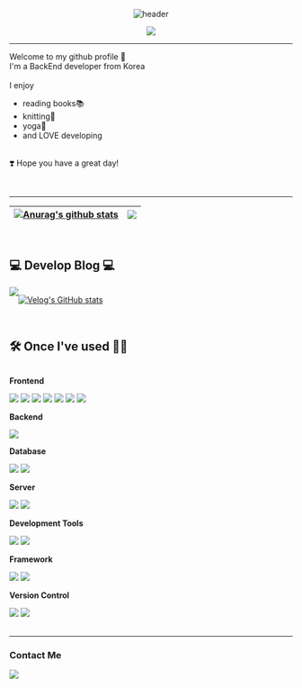 <div align=center>

![header](https://capsule-render.vercel.app/api?type=waving&color=0:E6E6FA,100:a82da8&height=200&section=header&text=HelloWorld!&fontSize=90&fontColor=FFF0F5)

<a href="https://hits.seeyoufarm.com"><img src="https://hits.seeyoufarm.com/api/count/incr/badge.svg?url=https%3A%2F%2Fgithub.com%2FCHeessoo&count_bg=%23DB89EB&title_bg=%23F9D7F4&icon=github.svg&icon_color=%23FFFCFC&title=hits&edge_flat=false"/></a>

</div>


 
<div align="left">





-------

<div>

  Welcome to my github profile 👋 <br/>
  I'm a BackEnd developer from Korea<br/> <br/>
  I enjoy <br/>
  - reading books📚 <br/>
  - knitting🧶 <br/>
  - yoga🧘 <br/>
  - and LOVE developing <br/><br/>
  
❣️ Hope you have a great day!

</div><br/>

---

<div>


 | <a href="https://github.com/CHeessoo/github-readme-stats"><img align="center" src="https://github-readme-stats.vercel.app/api?username=CHeessoo&show_icons=true&include_all_commits=true&theme=buefy&hide_border=true" alt="Anurag's github stats" /></a> | <a href="https://github.com/CHeessoo/github-readme-stats"><img align="center" src="https://github-readme-stats.vercel.app/api/top-langs/?username=CHeessoo&layout=compact&theme=buefy&hide_border=true" /></a> |
| ------------- | ------------- |
 

</div><br/>

## 💻 Develop Blog 💻
<div style="display:flex; flex-direction:row;">
    <a href="https://velog.io/@gabriela"><img src="https://img.shields.io/badge/Velog-11B48A?style=flat-square&logo=Vimeo&logoColor=white&link=https://velog.io/@gabriela"/></a>
  
[![Velog's GitHub stats](https://velog-readme-stats.vercel.app/api?name=gabriela)](https://velog.io/@gabriela)
</div><br>


    
## 🛠️ Once I've used 👩‍💻
<div style="display:flex; flex-direction:column; align-items:flex-start;">
    <!-- Frontend -->
    <p><strong>Frontend</strong></p>
    <div>
        <img src="https://img.shields.io/badge/html5-E34F26?style=flat-square&logo=html5&logoColor=white"> 
        <img src="https://img.shields.io/badge/css-1572B6?style=flat-square&logo=css3&logoColor=white"> 
        <img src="https://img.shields.io/badge/javascript-F7DF1E?style=flat-square&logo=javascript&logoColor=black">
        <img src="https://img.shields.io/badge/JQuery-0769AD?style=flat-square&logo=jquery&logoColor=white">
        <img src="https://img.shields.io/badge/Ajax-00758F?style=flat-square&logo=ajax&logoColor=white">
        <img src="https://img.shields.io/badge/bootstrap-7952B3?style=flat-square&logo=bootstrap&logoColor=white">
        <img src="https://img.shields.io/badge/fontawesome-339AF0?style=flat-square&logo=fontawesome&logoColor=white">
    </div>
    <!-- Backend -->
    <p><strong>Backend</strong></p>
    <div>
        <img src="https://img.shields.io/badge/Java-007396?style=for-the-badge&logo=Java&logoColor=white"> 
    </div>
    <!-- Database -->
    <p><strong>Database</strong></p>
    <div>
        <img src="https://img.shields.io/badge/oracle-F80000?style=for-the-badge&logo=oracle&logoColor=white"> 
        <img src="https://img.shields.io/badge/mysql-4479A1?style=for-the-badge&logo=mysql&logoColor=white"> 
    </div>
    <!-- Server -->
    <p><strong>Server</strong></p>
    <div>
        <!--<img src="https://img.shields.io/badge/linux-FCC624?style=for-the-badge&logo=linux&logoColor=black"> -->
        <img src="https://img.shields.io/badge/apache tomcat-F8DC75?style=for-the-badge&logo=apachetomcat&logoColor=black">
        <img src="https://img.shields.io/badge/Amazon AWS-232F3E?style=for-the-badge&logo=amazon aws&logoColor=white"> 
    </div>
    <!-- Development Tools -->
    <p><strong>Development Tools</strong></p>
    <div>
        <img src="https://img.shields.io/badge/Visual Studio Code-007ACC?style=flat-square&logo=visual-studio-code&logoColor=white">
        <img src="https://img.shields.io/badge/Eclipse IDE-2C2255?style=flat-square&logo=eclipse-ide&logoColor=white">
    </div>
    <!-- Framework -->
    <p><strong>Framework</strong></p>
    <div>
        <img src="https://img.shields.io/badge/Spring-6DB33F?style=flat-square&logo=spring&logoColor=white">
        <img src="https://img.shields.io/badge/Spring Boot-6DB33F?style=flat-square&logo=spring-boot&logoColor=white">
    </div>
    <!-- Version Control -->
    <p><strong>Version Control</strong></p>
    <div>
        <img src="https://img.shields.io/badge/Git-F05032?style=flat-square&logo=git&logoColor=white">
        <img src="https://img.shields.io/badge/GitHub-181717?style=flat-square&logo=github&logoColor=white">
    </div>

</div><br>

---
</div>
  
<!-- Contact -->
### Contact Me

<div>
  <a href="mailto:gabycho41@gmail.com"><img src="https://img.shields.io/badge/Gmail-d14836?style=flat-square&logo=Gmail&logoColor=white&link=gabycho41@gmail.com"/>
</div>


<!--
**CHeessoo/CHeessoo** is a ✨ _special_ ✨ repository because its `README.md` (this file) appears on your GitHub profile.

Here are some ideas to get you started:

- 🔭 I’m currently working on ...
- 🌱 I’m currently learning ...
- 👯 I’m looking to collaborate on ...
- 🤔 I’m looking for help with ...
- 💬 Ask me about ...
- 📫 How to reach me: ...
- 😄 Pronouns: ...
- ⚡ Fun fact: ...
-->
